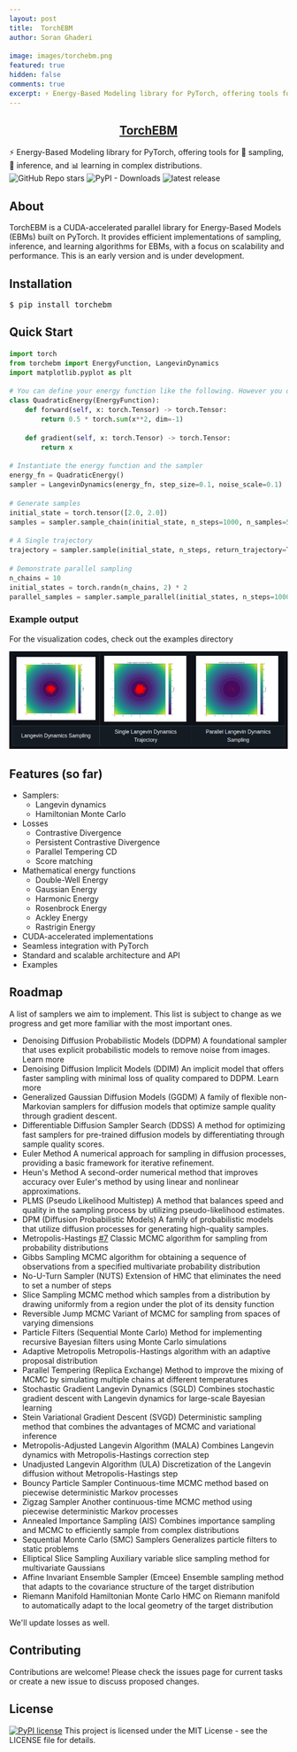 ```yaml
---
layout: post
title:  TorchEBM
author: Soran Ghaderi

image: images/torchebm.png
featured: true
hidden: false
comments: true
excerpt: ⚡ Energy-Based Modeling library for PyTorch, offering tools for sampling, inference, and learning in complex distributions.
---
```



<h2 align="center"> <b><a target="_blank" href="https://github.com/soran-ghaderi/torchebm">TorchEBM</a></b></h2>
 ⚡ Energy-Based Modeling library for PyTorch, offering tools for 🔬 sampling, 🧠 inference, and 📊 learning in complex distributions.</b> <br>

<img alt="GitHub Repo stars" src="https://img.shields.io/github/stars/soran-ghaderi/torchebm?style=social">
<img alt="PyPI - Downloads" src="https://img.shields.io/pypi/dm/torchebm">
<img src="https://img.shields.io/pypi/v/torchebm.svg" alt="latest release" />

## About
TorchEBM is a CUDA-accelerated parallel library for Energy-Based Models (EBMs) built on PyTorch. It provides efficient implementations of sampling, inference, and learning algorithms for EBMs, with a focus on scalability and performance. This is an early version and is under development.

## Installation


<pre>$ pip install torchebm</pre>


## Quick Start

[//]: # (<script src="https://gist.github.com/soran-ghaderi/b0e420d6bc6d9eea75b10a09b7fb1339.js"></script>)
```python
import torch
from torchebm import EnergyFunction, LangevinDynamics
import matplotlib.pyplot as plt

# You can define your energy function like the following. However you don't need to implement the gradient and it is already automated, but for the sake of the example, we'll include it.
class QuadraticEnergy(EnergyFunction):
    def forward(self, x: torch.Tensor) -> torch.Tensor:
        return 0.5 * torch.sum(x**2, dim=-1)
    
    def gradient(self, x: torch.Tensor) -> torch.Tensor:
        return x

# Instantiate the energy function and the sampler
energy_fn = QuadraticEnergy()
sampler = LangevinDynamics(energy_fn, step_size=0.1, noise_scale=0.1)

# Generate samples
initial_state = torch.tensor([2.0, 2.0])
samples = sampler.sample_chain(initial_state, n_steps=1000, n_samples=500)

# A Single trajectory
trajectory = sampler.sample(initial_state, n_steps, return_trajectory=True)

# Demonstrate parallel sampling
n_chains = 10
initial_states = torch.randn(n_chains, 2) * 2
parallel_samples = sampler.sample_parallel(initial_states, n_steps=1000)
```

### Example output

For the visualization codes, check out the examples directory

![torchebm.png](/images/torchebm.png)


## Features (so far)
- Samplers:
    - Langevin dynamics
    - Hamiltonian Monte Carlo
- Losses
    - Contrastive Divergence
    - Persistent Contrastive Divergence
    - Parallel Tempering CD
    - Score matching
- Mathematical energy functions
    - Double-Well Energy
    - Gaussian Energy
    - Harmonic Energy
    - Rosenbrock Energy
    - Ackley Energy
    - Rastrigin Energy
- CUDA-accelerated implementations
- Seamless integration with PyTorch
- Standard and scalable architecture and API
- Examples

## Roadmap

A list of samplers we aim to implement. This list is subject to change as we progress and get more familiar with the most important ones.
 - Denoising Diffusion Probabilistic Models (DDPM)
   A foundational sampler that uses explicit probabilistic models to remove noise from images.
   Learn more 
 - Denoising Diffusion Implicit Models (DDIM) An implicit model that offers faster sampling with minimal loss of quality compared to DDPM. Learn more 
 - Generalized Gaussian Diffusion Models (GGDM) A family of flexible non-Markovian samplers for diffusion models that optimize sample quality through gradient descent.
 - Differentiable Diffusion Sampler Search (DDSS) A method for optimizing fast samplers for pre-trained diffusion models by differentiating through sample quality scores.
 - Euler Method A numerical approach for sampling in diffusion processes, providing a basic framework for iterative refinement.
 - Heun's Method A second-order numerical method that improves accuracy over Euler's method by using linear and nonlinear approximations. 
 - PLMS (Pseudo Likelihood Multistep) A method that balances speed and quality in the sampling process by utilizing pseudo-likelihood estimates. 
 - DPM (Diffusion Probabilistic Models) A family of probabilistic models that utilize diffusion processes for generating high-quality samples.
 - Metropolis-Hastings [#7](https://github.com/soran-ghaderi/torchebm/issues/7) Classic MCMC algorithm for sampling from probability distributions
 - Gibbs Sampling MCMC algorithm for obtaining a sequence of observations from a specified multivariate probability distribution
 - No-U-Turn Sampler (NUTS) Extension of HMC that eliminates the need to set a number of steps
 - Slice Sampling MCMC method which samples from a distribution by drawing uniformly from a region under the plot of its density function
 - Reversible Jump MCMC Variant of MCMC for sampling from spaces of varying dimensions
 - Particle Filters (Sequential Monte Carlo) Method for implementing recursive Bayesian filters using Monte Carlo simulations
 - Adaptive Metropolis Metropolis-Hastings algorithm with an adaptive proposal distribution
 - Parallel Tempering (Replica Exchange) Method to improve the mixing of MCMC by simulating multiple chains at different temperatures
 - Stochastic Gradient Langevin Dynamics (SGLD) Combines stochastic gradient descent with Langevin dynamics for large-scale Bayesian learning
 - Stein Variational Gradient Descent (SVGD) Deterministic sampling method that combines the advantages of MCMC and variational inference
 - Metropolis-Adjusted Langevin Algorithm (MALA) Combines Langevin dynamics with Metropolis-Hastings correction step
 - Unadjusted Langevin Algorithm (ULA) Discretization of the Langevin diffusion without Metropolis-Hastings step
 - Bouncy Particle Sampler Continuous-time MCMC method based on piecewise deterministic Markov processes
 - Zigzag Sampler Another continuous-time MCMC method using piecewise deterministic Markov processes
 - Annealed Importance Sampling (AIS) Combines importance sampling and MCMC to efficiently sample from complex distributions
 - Sequential Monte Carlo (SMC) Samplers Generalizes particle filters to static problems
 - Elliptical Slice Sampling Auxiliary variable slice sampling method for multivariate Gaussians
 - Affine Invariant Ensemble Sampler (Emcee) Ensemble sampling method that adapts to the covariance structure of the target distribution
 - Riemann Manifold Hamiltonian Monte Carlo HMC on Riemann manifold to automatically adapt to the local geometry of the target distribution

We'll update losses as well.

## Contributing
Contributions are welcome! Please check the issues page for current tasks or create a new issue to discuss proposed changes.

## License
[![PyPI license](https://img.shields.io/pypi/l/torchEBM.svg)](https://pypi.org/project/torchEBM/)
This project is licensed under the MIT License - see the LICENSE file for details.


